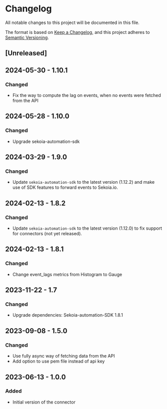 # Changelog

All notable changes to this project will be documented in this file.

The format is based on [Keep a Changelog](https://keepachangelog.com/en/1.0.0/),
and this project adheres to [Semantic Versioning](https://semver.org/spec/v2.0.0.html).

## [Unreleased]

## 2024-05-30 - 1.10.1

### Changed

- Fix the way to compute the lag on events, when no events were fetched from the API

## 2024-05-28 - 1.10.0

### Changed

- Upgrade sekoia-automation-sdk

## 2024-03-29 - 1.9.0

### Changed

- Update `sekoia-automation-sdk` to the latest version (1.12.2) and
  make use of SDK features to forward events to Sekoia.io.

## 2024-02-13 - 1.8.2

### Changed

- Update `sekoia-automation-sdk` to the latest version (1.12.0) to fix
  support for connectors (not yet released).

## 2024-02-13 - 1.8.1

### Changed

- Change event_lags metrics from Histogram to Gauge

## 2023-11-22 - 1.7

### Changed

- Upgrade dependencies: Sekoia-automation-SDK 1.8.1

## 2023-09-08 - 1.5.0

### Changed

- Use fully async way of fetching data from the API
- Add option to use pem file instead of api key

## 2023-06-13 - 1.0.0

### Added

- Initial version of the connector
